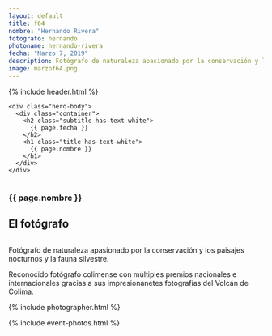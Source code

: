```yaml
---
layout: default
title: f64
nombre: "Hernando Rivera"
fotografo: hernando
photoname: hernando-rivera
fecha: "Marzo 7, 2019"
description: Fotógrafo de naturaleza apasionado por la conservación y los paisajes nocturnos y la fauna silvestre.
image: marzof64.png
---
```

<div class="parallax-container">
  <section class="hero is-large has-text-centered parallax intro intro-hernando">
    {% include header.html %}
  
    <div class="hero-body">
      <div class="container">
        <h2 class="subtitle has-text-white">
          {{ page.fecha }}
        </h2>
        <h1 class="title has-text-white">
          {{ page.nombre }}
        </h1>
      </div>
    </div>
  </section>

  <section id="f64" class="hero is-white f64">
    <div class="hero-body">
      <div class="columns">
        <div class="column">
          <div class="column is-three-fifths">
            <h3>{{ page.nombre }}</h3>
            <h1>El fotógrafo</h1>
          </div>
          <div class="column is-three-fifths">
            <p>
            Fotógrafo de naturaleza apasionado por la conservación y los paisajes nocturnos y la fauna silvestre.
            </p>
            <p>
            Reconocido fotógrafo colimense con múltiples premios nacionales e internacionales gracias a sus impresionanetes fotografías del Volcán de Colima.
            </p>
          </div>
        </div>
      </div>
    </div>
  </section>
  
  <section class="hero is-white event">
    <div class="hero-body">
      <a name="eventos"></a>
      {% include photographer.html %}
    </div>
  </section>
  
  {% include event-photos.html %}
</div>